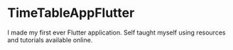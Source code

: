 # TimeTableAppFlutter

I made my first ever Flutter application. Self taught myself using resources and tutorials available online. 
